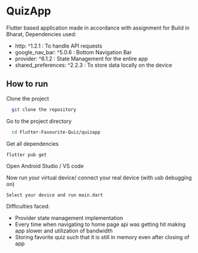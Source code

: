 # QuizApp

Flutter based application made in accordance with assignment for Build in Bharat, 
Dependencies used: 
- http: ^1.2.1 : To handle API requests 
- google_nav_bar: ^5.0.6 : Bottom Navigation Bar
- provider: ^6.1.2 : State Management for the entire app
- shared_preferences: ^2.2.3 : To store data locally on the device

## How to run

Clone the project

```bash
  git clone the repository
```

Go to the project directory

```bash
  cd Flutter-Favourite-Quiz/quizapp
```

Get all dependencies
```
flutter pub get
```
Open Android Studio / VS code

Now run your virtual device/ connect your real device (with usb debugging on)

```
Select your device and run main.dart
```
Difficulties faced:
- Provider state management implementation
- Every time when navigating to home page api was getting hit making app slower and utilization of bandwidth
- Storing favorite quiz such that it is still in memory even after closing of app
